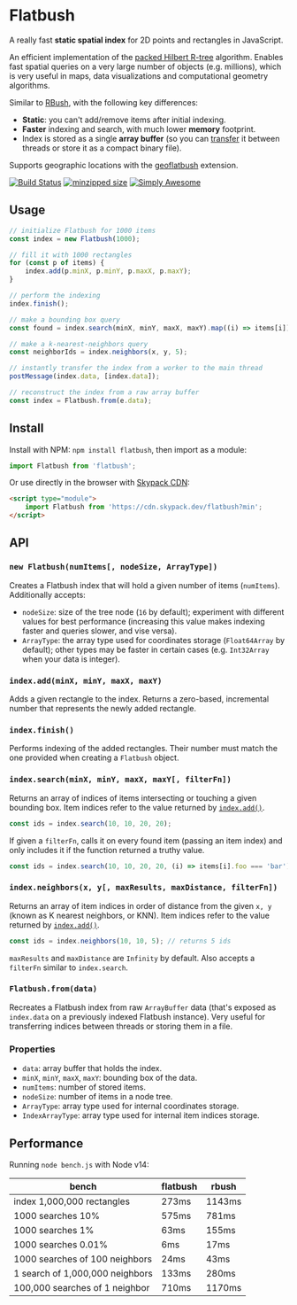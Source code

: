 # Flatbush

A really fast **static spatial index** for 2D points and rectangles in JavaScript.

An efficient implementation of the [packed Hilbert R-tree](https://en.wikipedia.org/wiki/Hilbert_R-tree#Packed_Hilbert_R-trees) algorithm. Enables fast spatial queries on a very large number of objects (e.g. millions), which is very useful in maps, data visualizations and computational geometry algorithms.

Similar to [RBush](https://github.com/mourner/rbush), with the following key differences:

- **Static**: you can't add/remove items after initial indexing.
- **Faster** indexing and search, with much lower **memory** footprint.
- Index is stored as a single **array buffer** (so you can [transfer](https://developer.mozilla.org/en-US/docs/Glossary/Transferable_objects) it between threads or store it as a compact binary file).

Supports geographic locations with the [geoflatbush](https://github.com/mourner/geoflatbush) extension.

[![Build Status](https://github.com/mourner/flatbush/workflows/Node/badge.svg?branch=master)](https://github.com/mourner/flatbush/actions)
[![minzipped size](https://badgen.net/bundlephobia/minzip/flatbush)](https://unpkg.com/flatbush)
[![Simply Awesome](https://img.shields.io/badge/simply-awesome-brightgreen.svg)](https://github.com/mourner/projects)

## Usage

```js
// initialize Flatbush for 1000 items
const index = new Flatbush(1000);

// fill it with 1000 rectangles
for (const p of items) {
    index.add(p.minX, p.minY, p.maxX, p.maxY);
}

// perform the indexing
index.finish();

// make a bounding box query
const found = index.search(minX, minY, maxX, maxY).map((i) => items[i]);

// make a k-nearest-neighbors query
const neighborIds = index.neighbors(x, y, 5);

// instantly transfer the index from a worker to the main thread
postMessage(index.data, [index.data]);

// reconstruct the index from a raw array buffer
const index = Flatbush.from(e.data);

```

## Install

Install with NPM: `npm install flatbush`, then import as a module:

```js
import Flatbush from 'flatbush';
```

Or use directly in the browser with [Skypack CDN](https://www.skypack.dev/view/flatbush):

```html
<script type="module">
    import Flatbush from 'https://cdn.skypack.dev/flatbush?min';
</script>
```

## API

### `new Flatbush(numItems[, nodeSize, ArrayType])`

Creates a Flatbush index that will hold a given number of items (`numItems`). Additionally accepts:

- `nodeSize`: size of the tree node (`16` by default); experiment with different values for best performance (increasing this value makes indexing faster and queries slower, and vise versa).
- `ArrayType`: the array type used for coordinates storage (`Float64Array` by default);
other types may be faster in certain cases (e.g. `Int32Array` when your data is integer).

### `index.add(minX, minY, maxX, maxY)`

Adds a given rectangle to the index. Returns a zero-based, incremental number that represents the newly added rectangle.

### `index.finish()`

Performs indexing of the added rectangles.
Their number must match the one provided when creating a `Flatbush` object.

### `index.search(minX, minY, maxX, maxY[, filterFn])`

Returns an array of indices of items intersecting or touching a given bounding box. Item indices refer to the value returned by [`index.add()`](#indexaddminx-miny-maxx-maxy).

```js
const ids = index.search(10, 10, 20, 20);
```

If given a `filterFn`, calls it on every found item (passing an item index)
and only includes it if the function returned a truthy value.

```js
const ids = index.search(10, 10, 20, 20, (i) => items[i].foo === 'bar');
```

### `index.neighbors(x, y[, maxResults, maxDistance, filterFn])`

Returns an array of item indices in order of distance from the given `x, y`
(known as K nearest neighbors, or KNN). Item indices refer to the value returned by [`index.add()`](#indexaddminx-miny-maxx-maxy).

```js
const ids = index.neighbors(10, 10, 5); // returns 5 ids
```

`maxResults` and `maxDistance` are `Infinity` by default.
Also accepts a `filterFn` similar to `index.search`.

### `Flatbush.from(data)`

Recreates a Flatbush index from raw `ArrayBuffer` data
(that's exposed as `index.data` on a previously indexed Flatbush instance).
Very useful for transferring indices between threads or storing them in a file.

### Properties

- `data`: array buffer that holds the index.
- `minX`, `minY`, `maxX`, `maxY`: bounding box of the data.
- `numItems`: number of stored items.
- `nodeSize`: number of items in a node tree.
- `ArrayType`: array type used for internal coordinates storage.
- `IndexArrayType`: array type used for internal item indices storage.

## Performance

Running `node bench.js` with Node v14:

bench | flatbush | rbush
--- | --- | ---
index 1,000,000 rectangles | 273ms | 1143ms
1000 searches 10% | 575ms | 781ms
1000 searches 1% | 63ms | 155ms
1000 searches 0.01% | 6ms | 17ms
1000 searches of 100 neighbors | 24ms | 43ms
1 search of 1,000,000 neighbors | 133ms | 280ms
100,000 searches of 1 neighbor | 710ms | 1170ms
